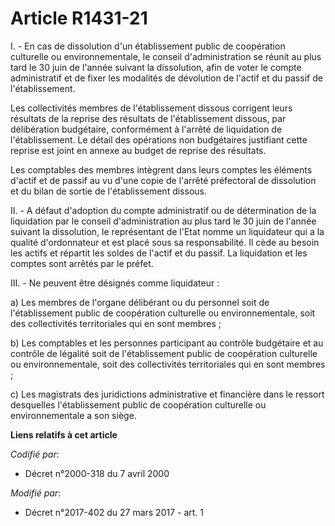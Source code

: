 # Article R1431-21

I. - En cas de dissolution d'un établissement public de coopération culturelle ou environnementale, le conseil
d'administration se réunit au plus tard le 30 juin de l'année suivant la dissolution, afin de voter le compte administratif
et de fixer les modalités de dévolution de l'actif et du passif de l'établissement.

Les collectivités membres de l'établissement dissous corrigent leurs résultats de la reprise des résultats de l'établissement
dissous, par délibération budgétaire, conformément à l'arrêté de liquidation de l'établissement. Le détail des opérations non
budgétaires justifiant cette reprise est joint en annexe au budget de reprise des résultats.

Les comptables des membres intègrent dans leurs comptes les éléments d'actif et de passif au vu d'une copie de l'arrêté
préfectoral de dissolution et du bilan de sortie de l'établissement dissous.

II. - A défaut d'adoption du compte administratif ou de détermination de la liquidation par le conseil d'administration au
plus tard le 30 juin de l'année suivant la dissolution, le représentant de l'Etat nomme un liquidateur qui a la qualité
d'ordonnateur et est placé sous sa responsabilité. Il cède au besoin les actifs et répartit les soldes de l'actif et du
passif. La liquidation et les comptes sont arrêtés par le préfet.

III. - Ne peuvent être désignés comme liquidateur :

a) Les membres de l'organe délibérant ou du personnel soit de l'établissement public de coopération culturelle ou
environnementale, soit des collectivités territoriales qui en sont membres ;

b) Les comptables et les personnes participant au contrôle budgétaire et au contrôle de légalité soit de l'établissement
public de coopération culturelle ou environnementale, soit des collectivités territoriales qui en sont membres ;

c) Les magistrats des juridictions administrative et financière dans le ressort desquelles l'établissement public de
coopération culturelle ou environnementale a son siège.

**Liens relatifs à cet article**

_Codifié par_:

  - Décret n°2000-318 du 7 avril 2000

_Modifié par_:

  - Décret n°2017-402 du 27 mars 2017 - art. 1
